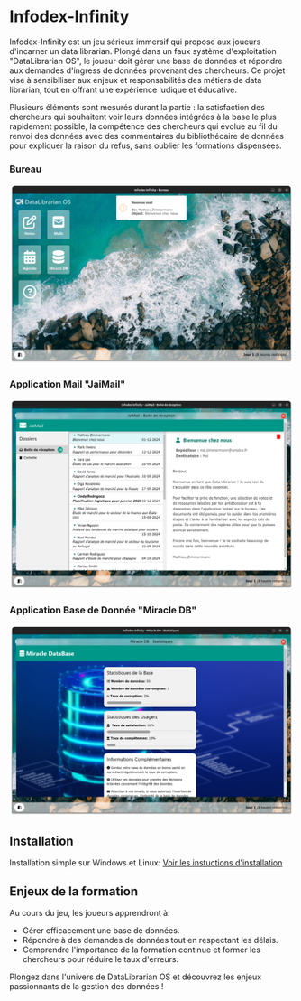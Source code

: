 # Infodex-Infinity

Infodex-Infinity est un jeu sérieux immersif qui propose aux joueurs d'incarner un data librarian. Plongé dans un faux système d'exploitation "DataLibrarian OS", le joueur doit gérer une base de données et répondre aux demandes d'ingress de données provenant des chercheurs. Ce projet vise à sensibiliser aux enjeux et responsabilités des métiers de data librarian, tout en offrant une expérience ludique et éducative.

Plusieurs éléments sont mesurés durant la partie : la satisfaction des chercheurs qui souhaitent voir leurs données intégrées à la base le plus rapidement possible, la compétence des chercheurs qui évolue au fil du renvoi des données avec des commentaires du bibliothécaire de données pour expliquer la raison du refus, sans oublier les formations dispensées.

### Bureau
![](screenshots/desktop.png)

### Application Mail "JaiMail"
![](screenshots/mail.png)

### Application Base de Donnée "Miracle DB"
![](screenshots/database.png)



## Installation

Installation simple sur Windows et Linux: [Voir les instuctions d'installation](install.md)


## Enjeux de la formation

Au cours du jeu, les joueurs apprendront à:

- Gérer efficacement une base de données.
- Répondre à des demandes de données tout en respectant les délais.
- Comprendre l'importance de la formation continue et former les chercheurs pour réduire le taux d'erreurs.

Plongez dans l'univers de DataLibrarian OS et découvrez les enjeux passionnants de la gestion des données !
